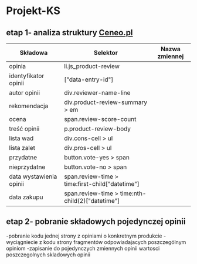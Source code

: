 # Projekt-KS
## etap 1- analiza struktury [Ceneo.pl](https://www.ceneo.pl/)
|Składowa                |Selektor                                         |Nazwa zmiennej|
|------------------------|-------------------------------------------------|--------------|
|opinia                  |li.js_product-review                             |              |
|identyfikator opinii    |["data-entry-id"]                                |              |
|autor opinii            |div.reviewer-name-line                           |              |
|rekomendacja            |div.product-review-summary > em                  |              |
|ocena                   |span.review-score-count                          |              |
|treść opinii            |p.product-review-body                            |              |
|lista wad               |div.cons-cell > ul                               |              |
|lista zalet             |div.pros-cell > ul                               |              |
|przydatne               |button.vote-yes > span                           |              |
|nieprzydatne            |button.vote-no > span                            |              |
|data wystawienia opinii |span.review-time > time:first-child["datetime"]  |              |
|data zakupu             |span.review-time > time:nth-child(2)["datetime"] |              |

## etap 2- pobranie składowych pojedynczej opinii
-pobranie kodu jednej strony z opiniami o konkretnym produkcie
-wyciągniecie z kodu strony fragmentów odpowiadajacych poszczególnym opiniom
-zapisanie do pojedynczych zmiennych opinii wartosci poszczegolnych skladowych opinii